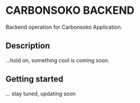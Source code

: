 # CARBONSOKO BACKEND

Backend operation for Carbonsoko Application.

## Description

...hold on, something cool is coming soon.

## Getting started

... stay tuned, updating soon
